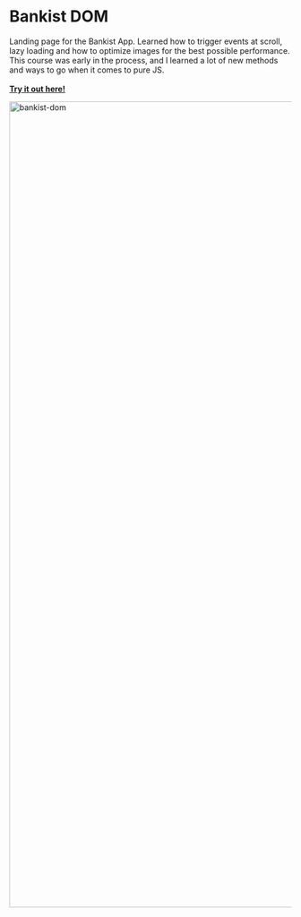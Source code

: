 # Bankist DOM

Landing page for the Bankist App. Learned how to trigger events at scroll, lazy loading and how to optimize images for the best possible performance. This course was early in the process, and I learned a lot of new methods and ways to go when it comes to pure JS.<br><br><a href="https://martinfjeld.github.io/Bankist-DOM/"><b>Try it out here!</b></a>

<img width="1440" alt="bankist-dom" src="https://user-images.githubusercontent.com/4175275/123351516-87166a00-d55d-11eb-957f-f20d6d7d0bc2.png">
